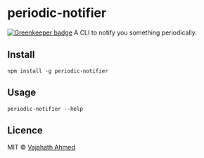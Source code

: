 # periodic-notifier

[![Greenkeeper badge](https://badges.greenkeeper.io/vajahath/periodic-notifier.svg)](https://greenkeeper.io/)
A CLI to notify you something periodically.

## Install
```
npm install -g periodic-notifier
```

## Usage
```
periodic-notifier --help
```

## Licence
MIT © [Vajahath Ahmed](https://mycolorpad.blogspot.com)

